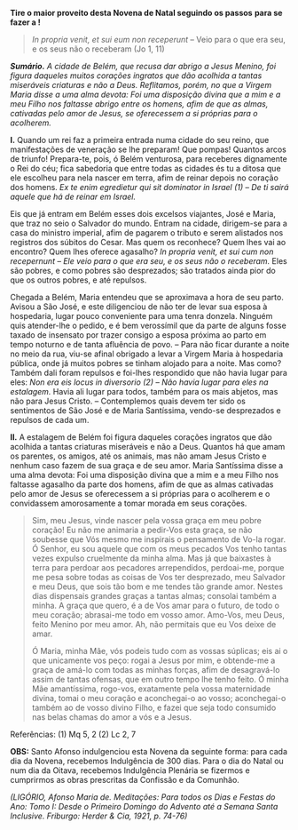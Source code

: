 **Tire o maior proveito desta Novena de Natal seguindo os passos** **para se fazer a !**

> *In propria venit, et sui eum non receperunt* – Veio para o que era seu, e os seus não o receberam (Jo 1, 11)

***Sumário.** A cidade de Belém, que recusa dar abrigo a Jesus Menino, foi figura daqueles muitos corações ingratos que dão acolhida a tantas miseráveis criaturas e não a Deus. Reflitamos, porém, no que a Virgem Maria disse a uma alma devota: Foi uma disposição divina que a mim e a meu Filho nos faltasse abrigo entre os homens, afim de que as almas, cativadas pelo amor de Jesus, se oferecessem a si próprias para o acolherem.*

**I.** Quando um rei faz a primeira entrada numa cidade do seu reino, que manifestações de veneração se lhe preparam! Que pompas! Quantos arcos de triunfo! Prepara-te, pois, ó Belém venturosa, para receberes dignamente o Rei do céu; fica sabedoria que entre todas as cidades és tu a ditosa que ele escolheu para nela nascer em terra, afim de reinar depois no coração dos homens. *Ex te enim egredietur qui sit dominator in Israel (1) – De ti sairá aquele que há de reinar em Israel.*

Eis que já entram em Belém esses dois excelsos viajantes, José e Maria, que traz no seio o Salvador do mundo. Entram na cidade, dirigem-se para a casa do ministro imperial, afim de pagarem o tributo e serem alistados nos registros dos súbitos do Cesar. Mas quem os reconhece? Quem lhes vai ao encontro? Quem lhes oferece agasalho? *In propria venit, et sui cum non recepernunt – Ele veio para o que era seu, e os seus não o receberam.* Eles são pobres, e como pobres são desprezados; são tratados ainda pior do que os outros pobres, e até repulsos.

Chegada a Belém, Maria entendeu que se aproximava a hora de seu parto. Avisou a São José, e este diligenciou de não ter de levar sua esposa à hospedaria, lugar pouco conveniente para uma tenra donzela. Ninguém quis atender-lhe o pedido, e é bem verossímil que da parte de alguns fosse taxado de insensato por trazer consigo a esposa próxima ao parto em tempo noturno e de tanta afluência de povo. – Para não ficar durante a noite no meio da rua, viu-se afinal obrigado a levar a Virgem Maria à hospedaria pública, onde já muitos pobres se tinham alojado para a noite. Mas como? Também dali foram repulsos e foi-lhes respondido que não havia lugar para eles: *Non era eis locus in diversorio (2) – Não havia lugar para eles na estalagem.* Havia ali lugar para todos, também para os mais abjetos, mas não para Jesus Cristo. – Contemplemos quais devem ter sido os sentimentos de São José e de Maria Santíssima, vendo-se desprezados e repulsos de cada um.

**II.** A estalagem de Belém foi figura daqueles corações ingratos que dão acolhida a tantas criaturas miseráveis e não a Deus. Quantos há que amam os parentes, os amigos, até os animais, mas não amam Jesus Cristo e nenhum caso fazem de sua graça e de seu amor. Maria Santíssima disse a uma alma devota: Foi uma disposição divina que a mim e a meu Filho nos faltasse agasalho da parte dos homens, afim de que as almas cativadas pelo amor de Jesus se oferecessem a si próprias para o acolherem e o convidassem amorosamente a tomar morada em seus corações.

> Sim, meu Jesus, vinde nascer pela vossa graça em meu pobre coração! Eu não me animaria a pedir-Vos esta graça, se não soubesse que Vós mesmo me inspirais o pensamento de Vo-la rogar. Ó Senhor, eu sou aquele que com os meus pecados Vos tenho tantas vezes expulso cruelmente da minha alma. Mas já que baixastes à terra para perdoar aos pecadores arrependidos, perdoai-me, porque me pesa sobre todas as coisas de Vos ter desprezado, meu Salvador e meu Deus, que sois tão bom e me tendes tão grande amor. Nestes dias dispensais grandes graças a tantas almas; consolai também a minha. A graça que quero, é a de Vos amar para o futuro, de todo o meu coração; abrasai-me todo em vosso amor. Amo-Vos, meu Deus, feito Menino por meu amor. Ah, não permitais que eu Vos deixe de amar.
>
> Ó Maria, minha Mãe, vós podeis tudo com as vossas súplicas; eis ai o que unicamente vos peço: rogai a Jesus por mim, e obtende-me a graça de amá-lo com todas as minhas forças, afim de desagravá-lo assim de tantas ofensas, que em outro tempo lhe tenho feito. Ó minha Mãe amantíssima, rogo-vos, exatamente pela vossa maternidade divina, tomai o meu coração e aconchegai-o ao vosso; aconchegai-o também ao de vosso divino Filho, e fazei que seja todo consumido nas belas chamas do amor a vós e a Jesus.

Referências: (1) Mq 5, 2 (2) Lc 2, 7

**OBS:** Santo Afonso indulgenciou esta Novena da seguinte forma: para cada dia da Novena, recebemos Indulgência de 300 dias. Para o dia do Natal ou num dia da Oitava, recebemos Indulgência Plenária se fizermos e cumprirmos as obras prescritas da Confissão e da Comunhão.

*(LIGÓRIO, Afonso Maria de. Meditações: Para todos os Dias e Festas do Ano: Tomo I: Desde o Primeiro Domingo do Advento até a Semana Santa Inclusive. Friburgo: Herder & Cia, 1921, p. 74-76)*
